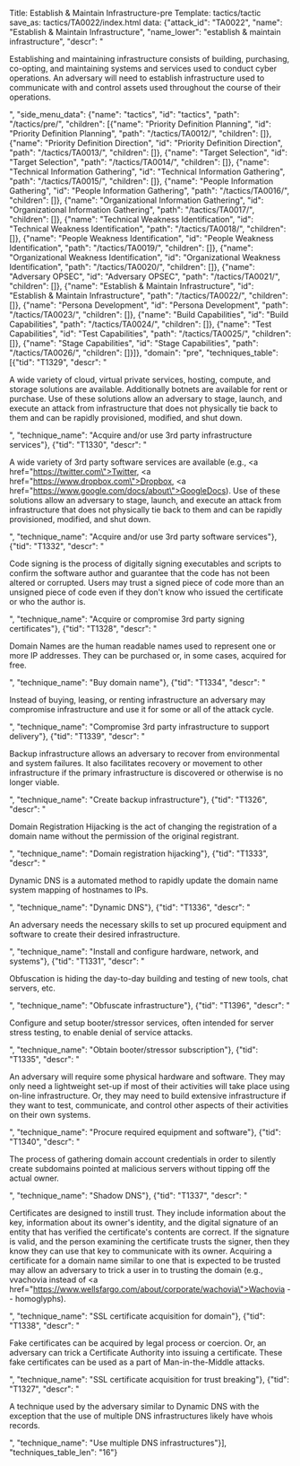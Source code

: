 Title: Establish & Maintain Infrastructure-pre
Template: tactics/tactic
save_as: tactics/TA0022/index.html
data: {"attack_id": "TA0022", "name": "Establish & Maintain Infrastructure", "name_lower": "establish & maintain infrastructure", "descr": "<p>Establishing and maintaining infrastructure consists of building, purchasing, co-opting, and maintaining systems and services used to conduct cyber operations. An adversary will need to establish infrastructure used to communicate with and control assets used throughout the course of their operations.</p>", "side_menu_data": {"name": "tactics", "id": "tactics", "path": "/tactics/pre/", "children": [{"name": "Priority Definition Planning", "id": "Priority Definition Planning", "path": "/tactics/TA0012/", "children": []}, {"name": "Priority Definition Direction", "id": "Priority Definition Direction", "path": "/tactics/TA0013/", "children": []}, {"name": "Target Selection", "id": "Target Selection", "path": "/tactics/TA0014/", "children": []}, {"name": "Technical Information Gathering", "id": "Technical Information Gathering", "path": "/tactics/TA0015/", "children": []}, {"name": "People Information Gathering", "id": "People Information Gathering", "path": "/tactics/TA0016/", "children": []}, {"name": "Organizational Information Gathering", "id": "Organizational Information Gathering", "path": "/tactics/TA0017/", "children": []}, {"name": "Technical Weakness Identification", "id": "Technical Weakness Identification", "path": "/tactics/TA0018/", "children": []}, {"name": "People Weakness Identification", "id": "People Weakness Identification", "path": "/tactics/TA0019/", "children": []}, {"name": "Organizational Weakness Identification", "id": "Organizational Weakness Identification", "path": "/tactics/TA0020/", "children": []}, {"name": "Adversary OPSEC", "id": "Adversary OPSEC", "path": "/tactics/TA0021/", "children": []}, {"name": "Establish & Maintain Infrastructure", "id": "Establish & Maintain Infrastructure", "path": "/tactics/TA0022/", "children": []}, {"name": "Persona Development", "id": "Persona Development", "path": "/tactics/TA0023/", "children": []}, {"name": "Build Capabilities", "id": "Build Capabilities", "path": "/tactics/TA0024/", "children": []}, {"name": "Test Capabilities", "id": "Test Capabilities", "path": "/tactics/TA0025/", "children": []}, {"name": "Stage Capabilities", "id": "Stage Capabilities", "path": "/tactics/TA0026/", "children": []}]}, "domain": "pre", "techniques_table": [{"tid": "T1329", "descr": "<p>A wide variety of cloud, virtual private services, hosting, compute, and storage solutions are available. Additionally botnets are available for rent or purchase. Use of these solutions allow an adversary to stage, launch, and execute an attack from infrastructure that does not physically tie back to them and can be rapidly provisioned, modified, and shut down. </p>", "technique_name": "Acquire and/or use 3rd party infrastructure services"}, {"tid": "T1330", "descr": "<p>A wide variety of 3rd party software services  are available (e.g., <a href=\"https://twitter.com\">Twitter</a>, <a href=\"https://www.dropbox.com\">Dropbox</a>, <a href=\"https://www.google.com/docs/about\">GoogleDocs</a>). Use of these solutions allow an adversary to stage, launch, and execute an attack from infrastructure that does not physically tie back to them and can be rapidly provisioned, modified, and shut down. </p>", "technique_name": "Acquire and/or use 3rd party software services"}, {"tid": "T1332", "descr": "<p>Code signing is the process of digitally signing executables and scripts to confirm the software author and guarantee that the code has not been altered or corrupted. Users may trust a signed piece of code more than an unsigned piece of code even if they don't know who issued the certificate or who the author is. </p>", "technique_name": "Acquire or compromise 3rd party signing certificates"}, {"tid": "T1328", "descr": "<p>Domain Names are the human readable names used to represent one or more IP addresses. They can be purchased or, in some cases, acquired for free. </p>", "technique_name": "Buy domain name"}, {"tid": "T1334", "descr": "<p>Instead of buying, leasing, or renting infrastructure an adversary may compromise infrastructure and use it for some or all of the attack cycle.  </p>", "technique_name": "Compromise 3rd party infrastructure to support delivery"}, {"tid": "T1339", "descr": "<p>Backup infrastructure allows an adversary to recover from environmental and system failures. It also facilitates recovery or movement to other infrastructure if the primary infrastructure is discovered or otherwise is no longer viable. </p>", "technique_name": "Create backup infrastructure"}, {"tid": "T1326", "descr": "<p>Domain Registration Hijacking is the act of changing the registration of a domain name without the permission of the original registrant. </p>", "technique_name": "Domain registration hijacking"}, {"tid": "T1333", "descr": "<p>Dynamic DNS is a automated method to rapidly update the domain name system mapping of hostnames to IPs. </p>", "technique_name": "Dynamic DNS"}, {"tid": "T1336", "descr": "<p>An adversary needs the necessary skills to set up procured equipment and software to create their desired infrastructure. </p>", "technique_name": "Install and configure hardware, network, and systems"}, {"tid": "T1331", "descr": "<p>Obfuscation is hiding the day-to-day building and testing of new tools, chat servers, etc. </p>", "technique_name": "Obfuscate infrastructure"}, {"tid": "T1396", "descr": "<p>Configure and setup booter/stressor services, often intended for server stress testing, to enable denial of service attacks.   </p>", "technique_name": "Obtain booter/stressor subscription"}, {"tid": "T1335", "descr": "<p>An adversary will require some physical hardware and software. They may only need a lightweight set-up if most of their activities will take place using on-line infrastructure. Or, they may need to build extensive infrastructure if they want to test, communicate, and control other aspects of their activities on their own systems. </p>", "technique_name": "Procure required equipment and software"}, {"tid": "T1340", "descr": "<p>The process of gathering domain account credentials in order to silently create subdomains pointed at malicious servers without tipping off the actual owner.  </p>", "technique_name": "Shadow DNS"}, {"tid": "T1337", "descr": "<p>Certificates are designed to instill trust. They  include information about the key, information about its owner's identity, and the digital signature of an entity that has verified the certificate's contents are correct. If the signature is valid, and the person examining the certificate trusts the signer, then they know they can use that key to communicate with its owner. Acquiring a certificate for a  domain name similar to one that is expected to be trusted may allow an adversary to trick a user in to trusting the domain (e.g., vvachovia instead of <a href=\"https://www.wellsfargo.com/about/corporate/wachovia\">Wachovia</a> -- homoglyphs).  </p>", "technique_name": "SSL certificate acquisition for domain"}, {"tid": "T1338", "descr": "<p>Fake certificates can be acquired by legal process or coercion. Or, an adversary can trick a Certificate Authority into issuing a certificate. These fake certificates can be used as a part of Man-in-the-Middle attacks. </p>", "technique_name": "SSL certificate acquisition for trust breaking"}, {"tid": "T1327", "descr": "<p>A technique used by the adversary similar to Dynamic DNS with the exception that the use of multiple DNS infrastructures likely have whois records. </p>", "technique_name": "Use multiple DNS infrastructures"}], "techniques_table_len": "16"}